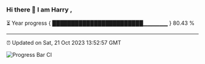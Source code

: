 ### Hi there 👋 I am Harry , 

⏳ Year progress { ████████████████████████▁▁▁▁▁▁ } 80.43 %

---

⏰ Updated on Sat, 21 Oct 2023 13:52:57 GMT

![Progress Bar CI](https://github.com/duykhang68/duykhang68/workflows/Progress%20Bar%20CI/badge.svg)
